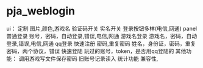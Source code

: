 # pja_weblogin
ui：
  定制
    图片,颜色,游戏名
  验证码开关
  实名开关
  登录按钮多样(电信,网通)
  panel
    普通登录
      账号，密码，自动登录,错误,电信,网通
    游戏名登录
      游戏名，密码，自动登录,错误,电信,网通
    qq登录
    快速注册
      密码,重复密码
      姓名，身份证，密码，重复密码，两个协议，错误
    快速登陆
      玩过的账号，token，是否用qq登陆的
其他功能：
  调用游戏写文件保存密码
  旧账号记录读入
  统计功能
兼容性,
